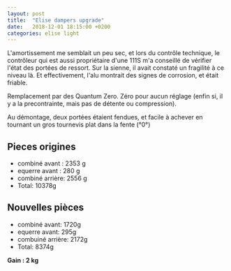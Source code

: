 ```yaml
---
layout: post
title:  "Elise dampers upgrade"
date:   2018-12-01 18:15:00 +0200
categories: elise light 
---
```


L'amortissement me semblait un peu sec, et lors du contrôle technique, le contrôleur qui est aussi propriétaire d'une 111S m'a conseillé de vérifier l'état des portées de ressort. Sur la sienne, il avait constaté un fragilité à ce niveau là. Et effectivement, l'alu montrait des signes de corrosion, et était friable.

Remplacement par des Quantum Zero. Zéro pour aucun réglage (enfin si, il y a la precontrainte, mais pas de détente ou compression).

Au démontage, deux portées étaient fendues, et facile à achever en tournant un gros tournevis plat dans la fente (°0°)

Pieces origines
---------------------

* combiné avant : 2353 g
* equerre avant : 280 g
* combiné arrière: 2556 g
* Total: 10378g


Nouvelles pièces
----------------------

* combiné avant: 1720g
* equerre avant: 295g
* combuiné arrière: 2172g
* Total: 8374g

**Gain : 2 kg**
